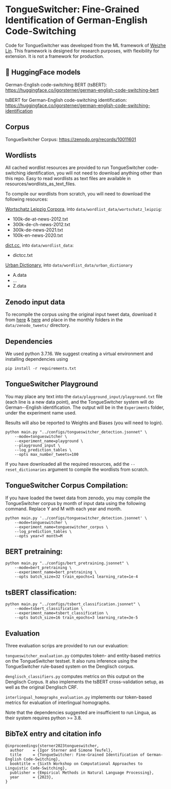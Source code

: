 # TongueSwitcher: Fine-Grained Identification of German-English Code-Switching

Code for TongueSwitcher was developed from the ML framework of [Weizhe Lin](https://github.com/LinWeizheDragon/Retrieval-Augmented-Visual-Question-Answering). This framework is designed for research purposes, with flexibility for extension. It is not a framework for production.

## 🤗 HuggingFace models

German-English code-switching BERT (tsBERT): https://huggingface.co/igorsterner/german-english-code-switching-bert

tsBERT for German-English code-switching identification: https://huggingface.co/igorsterner/german-english-code-switching-identification

## Corpus

TongueSwitcher Corpus: https://zenodo.org/records/10011601

## Wordlists

All cached wordlist resources are provided to run TongueSwitcher code-switching identification, you will not need to download anything other than this repo. Easy to read wordlists as text files are available in resources/wordlists_as_text_files. 

To compile our wordlists from scratch, you will need to download the following resources:

[Wortschatz Leipzig Corpora](https://wortschatz.uni-leipzig.de/en/download), into `data/wordlist_data/wortschatz_leipzig`:
- 100k-de-at-news-2012.txt
- 300k-de-ch-news-2012.txt
- 300k-de-news-2021.txt
- 100k-en-news-2020.txt

[dict.cc](https://www.dict.cc/?s=about%3Awordlist&l=e), into `data/wordlist_data`:
- dictcc.txt

[Urban Dictionary](https://github.com/mattbierner/urban-dictionary-word-list), into `data/wordlist_data/urban_dictionary`
- A.data
- ...
- Z.data

## Zenodo input data

To recompile the corpus using the original input tweet data, download it from [here](https://zenodo.org/record/7528718) & [here](https://zenodo.org/records/7708787) and place in the monthly folders in the `data/zenodo_tweets/` directory.

## Dependencies

We used python 3.7.16. We suggest creating a virtual environment and installing dependencies using

```
pip install -r requirements.txt
```

## TongueSwitcher Playground

You may place any text into the `data/playground_input/playground.txt` file (each line is a new data point), and the TongueSwitcher system will do German--English identification. The output will be in the `Experiments` folder, under the experiment name used.

Results will also be reported to Weights and Biases (you will need to login).

```
python main.py "../configs/tongueswitcher_detection.jsonnet" \
    --mode=tongueswitcher \
    --experiment_name=playground \
    --playground_input \
    --log_prediction_tables \
    --opts max_number_tweets=100
```

If you have downloaded all the required resources, add the `--reset_dictionaries` argument to compile the wordlists from scratch.

## TongueSwitcher Corpus Compilation:

If you have loaded the tweet data from zenodo, you may compile the TongueSwitcher corpus by month of input data using the following command. Replace Y and M with each year and month.

```
python main.py '../configs/tongueswitcher_detection.jsonnet' \
    --mode=tongueswitcher \
    --experiment_name=tongueswitcher_corpus \
    --log_prediction_tables \
    --opts year=Y month=M 
```

## BERT pretraining:

```
python main.py "../configs/bert_pretraining.jsonnet" \
    --mode=bert_pretraining \
    --experiment_name=bert_pretraining \
    --opts batch_size=32 train_epochs=1 learning_rate=1e-4
```

## tsBERT classification:

```
python main.py "../configs/tsbert_classification.jsonnet" \
    --mode=tsbert_classification \
    --experiment_name=tsbert_classification \
    --opts batch_size=16 train_epochs=3 learning_rate=3e-5
```

## Evaluation

Three evaluation scrips are provided to run our evaluation:

`tongueswitcher_evaluation.py` computes token- and entity-based metrics on the TongueSwitcher testset. It also runs inference using the TongueSwitcher rule-based system on the Denglisch corpus.

`denglisch_classifiers.py` computes metrics on this output on the Denglisch Corpus. It also implements the tsBERT cross-validation setup, as well as the original Denglisch CRF.

`interlingual_homographs_evaluation.py` implements our token-based metrics for evaluation of interlingual homographs.

Note that the dependencies suggested are insufficient to run Lingua, as their system requires python >= 3.8.

## BibTeX entry and citation info

```
@inproceedings{sterner2023tongueswitcher,
  author    = {Igor Sterner and Simone Teufel},
  title     = {TongueSwitcher: Fine-Grained Identification of German-English Code-Switching},
  booktitle = {Sixth Workshop on Computational Approaches to Linguistic Code-Switching},
  publisher = {Empirical Methods in Natural Language Processing},
  year      = {2023},
}
```